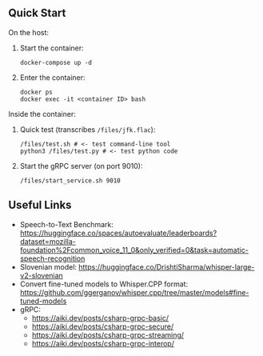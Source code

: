## Quick Start

On the host:

1. Start the container:
    ```
    docker-compose up -d
    ```
2. Enter the container:
    ```
    docker ps
    docker exec -it <container ID> bash
    ```
    
Inside the container:
    
1. Quick test (transcribes `/files/jfk.flac`):
    ```
    /files/test.sh # <- test command-line tool
    python3 /files/test.py # <- test python code
    ```
2. Start the gRPC server (on port 9010):
    ```
    /files/start_service.sh 9010
    ```

## Useful Links

* Speech-to-Text Benchmark: https://huggingface.co/spaces/autoevaluate/leaderboards?dataset=mozilla-foundation%2Fcommon_voice_11_0&only_verified=0&task=automatic-speech-recognition
* Slovenian model: https://huggingface.co/DrishtiSharma/whisper-large-v2-slovenian
* Convert fine-tuned models to Whisper.CPP format: https://github.com/ggerganov/whisper.cpp/tree/master/models#fine-tuned-models
* gRPC: 
    * https://aiki.dev/posts/csharp-grpc-basic/
    * https://aiki.dev/posts/csharp-grpc-secure/
    * https://aiki.dev/posts/csharp-grpc-streaming/
    * https://aiki.dev/posts/csharp-grpc-interop/